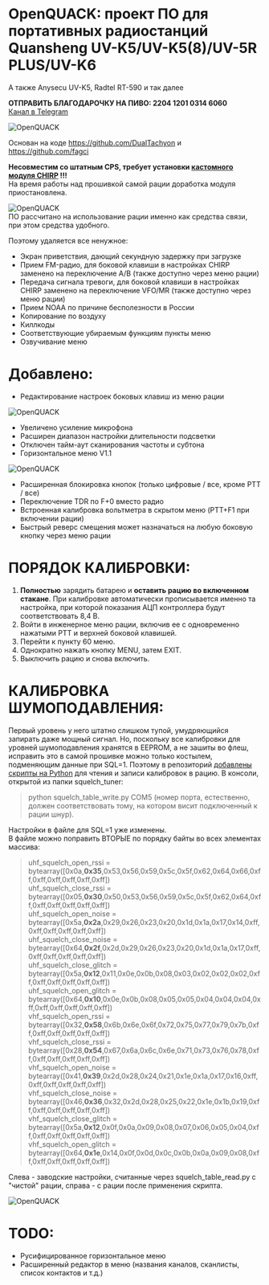 # OpenQUACK: проект ПО для портативных радиостанций Quansheng UV-K5/UV-K5(8)/UV-5R PLUS/UV-K6
А также Anysecu UV-K5, Radtel RT-590 и так далее  

__ОТПРАВИТЬ БЛАГОДАРОЧКУ НА ПИВО: 2204 1201 0314 6060__  
[Канал в Telegram](https://t.me/openquack)  

![OpenQUACK](images/openquack.png)

Основан на коде https://github.com/DualTachyon и https://github.com/fagci  

__Несовместим со штатным CPS, требует установки [кастомного модуля CHIRP](https://github.com/rebezhir/openquack-chirp-driver) !!!__  
На время работы над прошивкой самой рации доработка модуля приостановлена.  

![OpenQUACK](images/work_in_progress.jpg)  
ПО рассчитано на использование рации именно как средства связи, при этом средства удобного.

Поэтому удаляется все ненужное:
* Экран приветствия, дающий секундную задержку при загрузке
* Прием FM-радио, для боковой клавиши в настройках CHIRP заменено на переключение A/B (также доступно через меню рации)
* Передача сигнала тревоги, для боковой клавиши в настройках CHIRP заменено на переключение VFO/MR (также доступно через меню рации)
* Прием NOAA по причине бесполезности в России
* Копирование по воздуху
* Киллкоды
* Соответствующие убираемым функциям пункты меню
* Озвучивание меню
  

# Добавлено: 
* Редактирование настроек боковых клавиш из меню рации

![OpenQUACK](images/keys.png)    

* Увеличено усиление микрофона
* Расширен диапазон настройки длительности подсветки
* Отключен тайм-аут сканирования частоты и субтона
* Горизонтальное меню V1.1  

![OpenQUACK](images/menu.png)  
* Расширенная блокировка кнопок (только цифровые / все, кроме PTT / все)  
* Переключение TDR по F+0 вместо радио  
* Встроенная калибровка вольтметра в скрытом меню (PTT+F1 при включении рации)
* Быстрый реверс смещения может назначаться на любую боковую кнопку через меню рации  


# ПОРЯДОК КАЛИБРОВКИ:
1. __Полностью__ зарядить батарею и __оставить рацию во включенном стакане__. При калибровке автоматически прописывается именно та настройка, при которой показания АЦП контроллера будут соответствовать 8,4 В.
2. Войти в инженерное меню рации, включив ее с одновременно нажатыми PTT и верхней боковой клавишей.
3. Перейти к пункту 60 меню.
4. Однократно нажать кнопку MENU, затем EXIT.
5. Выключить рацию и снова включить.

# КАЛИБРОВКА ШУМОПОДАВЛЕНИЯ:
Первый уровень у него штатно слишком тупой, умудряющийся запирать даже мощный сигнал. Но, поскольку все калибровки для уровней шумоподавления хранятся в EEPROM, а не зашиты во флеш, исправить это в самой прошивке можно только костылем, подменяющим данные при SQL=1. Поэтому в репозиторий [добавлены скрипты на Python](https://github.com/rebezhir/openquack/tree/main/squelch-tuner) для чтения и записи калибровок в рацию.
В консоли, открытой из папки squelch_tuner:
>python squelch_table_write.py COM5 (номер порта, естественно, должен соответствовать тому, на котором висит подключенный к рации шнур).

Настройки в файле для SQL=1 уже изменены.  
В файле можно поправить ВТОРЫЕ по порядку байты во всех элементах массива:

>uhf_squelch_open_rssi = bytearray([0x0a,__0x35__,0x53,0x56,0x59,0x5c,0x5f,0x62,0x64,0x66,0xff,0xff,0xff,0xff,0xff,0xff])  
uhf_squelch_close_rssi = bytearray([0x05,__0x30__,0x50,0x53,0x56,0x59,0x5c,0x5f,0x62,0x64,0xff,0xff,0xff,0xff,0xff,0xff])  
uhf_squelch_open_noise = bytearray([0x5a,__0x2a__,0x29,0x26,0x23,0x20,0x1d,0x1a,0x17,0x14,0xff,0xff,0xff,0xff,0xff,0xff])  
uhf_squelch_close_noise = bytearray([0x64,__0x2f__,0x2d,0x29,0x26,0x23,0x20,0x1d,0x1a,0x17,0xff,0xff,0xff,0xff,0xff,0xff])  
uhf_squelch_close_glitch = bytearray([0x5a,__0x12__,0x11,0x0e,0x0b,0x08,0x03,0x02,0x02,0x02,0xff,0xff,0xff,0xff,0xff,0xff])  
uhf_squelch_open_glitch = bytearray([0x64,__0x10__,0x0e,0x0b,0x08,0x05,0x05,0x04,0x04,0x04,0xff,0xff,0xff,0xff,0xff,0xff])  
vhf_squelch_open_rssi = bytearray([0x32,__0x58__,0x6b,0x6e,0x6f,0x72,0x75,0x77,0x79,0x7b,0xff,0xff,0xff,0xff,0xff,0xff])  
vhf_squelch_close_rssi = bytearray([0x28,__0x54__,0x67,0x6a,0x6c,0x6e,0x71,0x73,0x76,0x78,0xff,0xff,0xff,0xff,0xff,0xff])  
vhf_squelch_open_noise = bytearray([0x41,__0x39__,0x2d,0x28,0x24,0x21,0x1e,0x1a,0x17,0x16,0xff,0xff,0xff,0xff,0xff,0xff])  
vhf_squelch_close_noise = bytearray([0x46,__0x36__,0x32,0x2d,0x28,0x25,0x22,0x1e,0x1b,0x19,0xff,0xff,0xff,0xff,0xff,0xff])  
vhf_squelch_close_glitch = bytearray([0x5a,__0x12__,0x0f,0x0a,0x09,0x08,0x07,0x06,0x05,0x04,0xff,0xff,0xff,0xff,0xff,0xff])  
vhf_squelch_open_glitch = bytearray([0x64,__0x1e__,0x14,0x0f,0x0d,0x0c,0x0b,0x0a,0x09,0x08,0xff,0xff,0xff,0xff,0xff,0xff])  

Слева - заводские настройки, считанные через squelch_table_read.py с "чистой" рации, справа - с рации после применения скрипта. 

![OpenQUACK](images/comparison.png)  

# TODO:
* Русифицированное горизонтальное меню 
* Расширенный редактор в меню (названия каналов, сканлисты, список контактов и т.д.)

  





